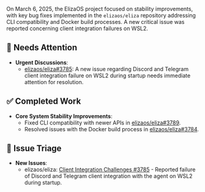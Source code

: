 On March 6, 2025, the ElizaOS project focused on stability improvements, with key bug fixes implemented in the `elizaos/eliza` repository addressing CLI compatibility and Docker build processes. A new critical issue was reported concerning client integration failures on WSL2.

## 🚨 Needs Attention
- **Urgent Discussions**:
    - [elizaos/eliza#3785](https://github.com/elizaos/eliza/issues/3785): A new issue regarding Discord and Telegram client integration failure on WSL2 during startup needs immediate attention for resolution.

## ✅ Completed Work
- **Core System Stability Improvements**:
    - Fixed CLI compatibility with newer APIs in [elizaos/eliza#3789](https://github.com/elizaos/eliza/pull/3789).
    - Resolved issues with the Docker build process in [elizaos/eliza#3784](https://github.com/elizaos/eliza/pull/3784).

## 🐞 Issue Triage
- **New Issues**:
    - elizaos/eliza: [Client Integration Challenges #3785](https://github.com/elizaos/eliza/issues/3785) - Reported failure of Discord and Telegram client integration with the agent on WSL2 during startup.